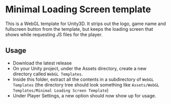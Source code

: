 # Minimal Loading Screen template

This is a WebGL template for Unity3D. It strips out the logo, game name and fullscreen button from the template, but keeps the loading screen that shows while requesting JS files for the player.

## Usage

- Download the latest release
- On your Unity project, under the Assets directory, create a new directory called `WebGL Templates`.
- Inside this folder, extract all the contents in a subdirectory of `WebGL Templates` (the directory tree should look something like `Assets/WebGL Templates/Minimal Loading Screen Template`)
- Under Player Settings, a new option should now show up for usage.